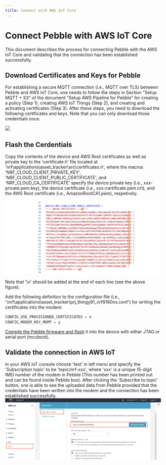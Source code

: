 ```yaml
---
title: Connect with AWS IoT Core
---
```


# Connect Pebble with AWS IoT Core

This document describes the process for connecting Pebble with the AWS IoT Core and validating that the connection has been established successfully.

## Download Certificates and Keys for Pebble

For establishing a secure MQTT connection (i.e., MQTT over TLS) between Pebble and AWS IoT Core, one needs to follow the steps in Section "Setup MQTT + S3" of the document "Setup AWS Pipeline for Pebble" for creating a policy (Step 1), creating AWS IoT Things (Step 2), and creating and activating certificates (Step 3). After these steps, you need to download the following certificates and keys. Note that you can only download those credentials once.

![](/img/developer/pebble_certificates.png)

## Flash the Cerdentials

Copy the contents of the device and AWS Root certificates as well as private key to the 'certificate.h' file located at 'nrf\applications\asset_tracker\src\certificates.h', where the macros 'NRF_CLOUD_CLIENT_PRIVATE_KEY', 'NRF_CLOUD_CLIENT_PUBLIC_CERTIFICATE', and 'NRF_CLOUD_CA_CERTIFICATE' specify the device private key (i.e., xxx-private.pem.key), the device certificate (i.e., xxx-certificate.pem.crt), and the AWS Root certificate (i.e., AmazonRootCA1.pem), respetively.

![](/img/developer/pebble_certificate_string.png)

Note that ’\n’ should be added at the end of each line (see the above figure).

Add the following definition to the configuration file (i.e., '\nrf\applications\asset_tracker\prj_thingy91_nrf9160ns.conf') for writing the certificates into the modem:

```c
CONFIG_USE_PROVISIONED_CERTIFICATES = n
CONFIG_MODEM_KEY_MGMT = y
```

[Compile the Pebble firmware and flash](/developer/hardware/pebble-flash) it into the device with either JTAG or serial port (mcuboot).

## Validate the connection in AWS IoT

In your AWS IoT console choose 'test' in left menu and specify the 'Subscription topic' to be 'topic/nrf-xxx', where 'xxx' is a unique 15-digit IMEI number of the modem in Pebble (This number has been printed out and can be found inside Pebble box). After clicking the 'Subscribe to topic' button, one is able to see the uploaded data from Pebble provided that the credentials have been written into the modem and the connection has been established successfully.
![](/img/developer/pebble_aws_iot_test.png)
